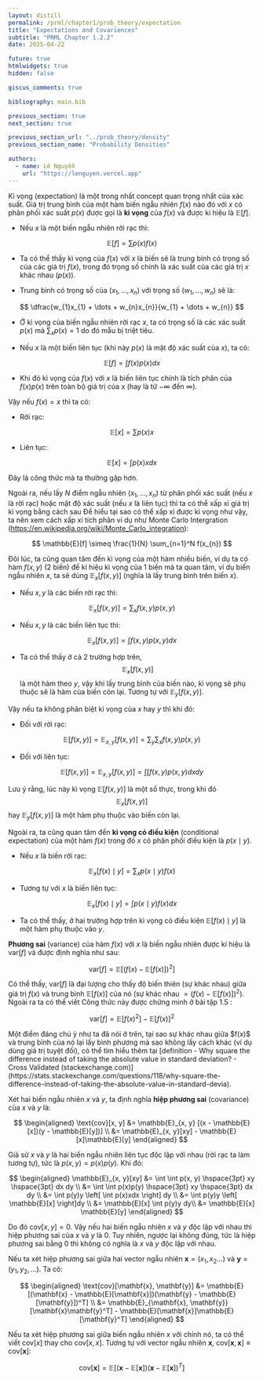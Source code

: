 ```yaml
---
layout: distill
permalink: /prml/chapter1/prob_theory/expectation
title: "Expectations and Covariences"
subtitle: "PRML Chapter 1.2.2"
date: 2025-04-22

future: true
htmlwidgets: true
hidden: false

giscus_comments: true

bibliography: main.bib

previous_section: true
next_section: true

previous_section_url: "../prob_theory/density"
previous_section_name: "Probability Densities"

authors:
  - name: Lê Nguyễn
    url: "https://lenguyen.vercel.app"
---
```


Kì vọng (expectation) là một trong nhất concept quan trọng nhất của xác suất. Giá trị trung bình của một hàm biến ngẫu nhiên $f(x)$ nào đó với $x$ có phân phối xác suất $p(x)$ được gọi là **kì vọng** của $f(x)$ và được kí hiệu là $\mathbb{E}[f]$.

- Nếu $x$ là một biến ngẫu nhiên rời rạc thì:

$$
\mathbb{E}[f] = \sum p(x)f(x)
$$

- Ta có thể thấy kì vọng của $f(x)$ với $x$ là biến sẽ là trung bình có trọng số của các giá trị $f(x)$, trong đó trọng số chính là xác suất của các giá trị $x$ khác nhau ($p(x)$).

- Trung bình có trọng số của $(x_1, \dots, x_n)$ với trọng số $(w_1, \dots, w_n)$ sẽ là:

$$
\dfrac{w_{1}x_{1} + \dots + w_{n}x_{n}}{w_{1} + \dots + w_{n}}
$$

- Ở kì vọng của biến ngẫu nhiên rời rạc $x$, ta có trọng số là các xác suất $p(x)$ mà $\sum_{x}p(x) = 1$ do đó mẫu bị triệt tiêu.

- Nếu $x$ là một biến liên tục (khi này $p(x)$ là mật độ xác suất của $x$), ta có:

$$
\mathbb{E}[f] = \int f(x)p(x)dx
$$

- Khi đó kì vọng của $f(x)$ với $x$ là biến liên tục chính là tích phân của $f(x)p(x)$ trên toàn bộ giá trị của $x$ (hay là từ $-\infty$ đến $\infty$).

Vậy nếu $f(x) = x$ thì ta có:
- Rời rạc:

$$
\mathbb{E}[x] = \sum p(x)x
$$

- Liên tục:

$$
\mathbb{E}[x] = \int p(x)xdx
$$

Đây là công thức mà ta thường gặp hơn.

Ngoài ra, nếu lấy $N$ điểm ngẫu nhiên $(x_1, \dots, x_n)$ từ phân phối xác suất (nếu $x$ là rời rạc) hoặc mật độ xác suất (nếu $x$ là liên tục) thì ta có thể xấp xỉ giá trị kì vọng bằng cách sau <d-footnote>Để hiểu tại sao có thể xấp xỉ được kì vọng như vậy, ta nên xem cách xấp xỉ tích phân ví dụ như Monte Carlo Intergration (https://en.wikipedia.org/wiki/Monte_Carlo_integration)</d-footnote>:

$$
\mathbb{E}[f] \simeq \frac{1}{N} \sum_{n=1}^N f(x_{n})
$$

Đôi lúc, ta cũng quan tâm đến kì vọng của một hàm nhiều biến, ví dụ ta có hàm $f(x, y)$ (2 biến) để kí hiệu kì vọng của 1 biến mà ta quan tâm, ví dụ biến ngẫu nhiên $x$, ta sẽ dùng $\mathbb{E}_{x}[f(x, y)]$ (nghĩa là lấy trung bình trên biến $x$).

- Nếu $x, y$ là các biến rời rạc thì:

$$
\mathbb{E}_{x}[f(x, y)] = \sum_{x} f(x, y)p(x, y)
$$

- Nếu $x, y$ là các biến liên tục thì:

$$
\mathbb{E}_{x}[f(x, y)] = \int f(x, y)p(x, y)dx
$$

- Ta có thể thấy ở cả 2 trường hợp trên, $$\mathbb{E}_{x}[f(x, y)]$$ là một hàm theo $y$, vậy khi lấy trung bình của biến nào, kì vọng sẽ phụ thuộc sẽ là hàm của biến còn lại. Tương tự với $\mathbb{E}_{y}[f(x, y)]$.

Vậy nếu ta không phân biệt kì vọng của $x$ hay $y$ thì khi đó:

- Đối với rời rạc:

$$
\mathbb{E}[f(x, y)] = \mathbb{E}_{x, y}[f(x, y)] = \sum_{y} \sum_{x} f(x,y)p(x,y)
$$

- Đối với liên tục:

$$
\mathbb{E}[f(x, y)] = \mathbb{E}_{x, y}[f(x, y)] = \int \int f(x, y)p(x, y)dx dy
$$

Lưu ý rằng, lúc này kì vọng $\mathbb{E}[f(x, y)]$ là một số thực, trong khi đó $$\mathbb{E}_{x}[f(x, y)]$$ hay $\mathbb{E}_{y}[f(x, y)]$ là một hàm phụ thuộc vào biến còn lại.

Ngoài ra, ta cũng quan tâm đến **kì vọng có điều kiện** (conditional expectation) của một hàm $f(x)$ trong đó $x$ có phân phối điều kiện là $p(x \mid y)$.

- Nếu $x$ là biến rời rạc:

$$
\mathbb{E}_{x}[f(x) \mid y] = \sum_{x} p(x \mid y)f(x)
$$

- Tương tự với $x$ là biến liên tục:

$$
\mathbb{E}_{x}[f(x) \mid y] = \int p(x \mid y) f(x) dx
$$

- Ta có thể thấy, ở hai trường hợp trên kì vọng có điều kiện $\mathbb{E}[f(x) \mid y]$ là một hàm phụ thuộc vào $y$.

**Phương sai** (variance) của hàm $f(x)$ với $x$ là biến ngẫu nhiên được kí hiệu là $\text{var}[f]$ và được định nghĩa như sau:

$$
\text{var}[f] = \mathbb{E}[(f(x) - \mathbb{E}[f(x)])^2]
$$

Có thể thấy, $\text{var}[f]$ là đại lượng cho thấy độ biến thiên (sự khác nhau) giữa giá trị $f(x)$ và trung bình $\mathbb{E}[f(x)]$ của nó (sự khác nhau $= (f(x) - \mathbb{E}[f(x)])^2$). Ngoài ra ta có thể viết <d-footnote>Công thức này được chứng minh ở bài tập 1.5</d-footnote> :

$$
\text{var}[f] = \mathbb{E}[f(x)^2] - \mathbb{E}[f(x)]^2
$$

<p markdown=1 class="takeaway">
Một điểm đáng chú ý như ta đã nói ở trên, tại sao sự khác nhau giữa $f(x)$ và trung bình của nó lại lấy bình phương mà sao không lấy cách khác (ví dụ dùng giá trị tuyệt đối), có thể tìm hiểu thêm tại [definition - Why square the difference instead of taking the absolute value in standard deviation? - Cross Validated (stackexchange.com)](https://stats.stackexchange.com/questions/118/why-square-the-difference-instead-of-taking-the-absolute-value-in-standard-devia).
</p>

Xét hai biến ngẫu nhiên $x$ và $y$, ta định nghĩa **hiệp phương sai** (covariance) của $x$ và $y$ là:

$$
\begin{aligned}
\text{cov}[x, y] &= \mathbb{E}_{x, y} [(x - \mathbb{E}[x])(y - \mathbb{E}[y])] \\
&= \mathbb{E}_{x, y}[xy] - \mathbb{E}[x]\mathbb{E}[y]
\end{aligned}
$$

Giả sử $x$ và $y$ là hai biến ngẫu nhiên liên tục độc lập với nhau (rời rạc ta làm tương tự), tức là $p(x, y) = p(x)p(y)$. Khi đó:

$$
\begin{aligned}
\mathbb{E}_{x, y}[xy] &= \int \int p(x, y) \hspace{3pt} xy \hspace{3pt}  dx dy \\
&= \int \int p(x)p(y) \hspace{3pt} xy \hspace{3pt} dx dy \\
&= \int p(y)y \left[ \int p(x)xdx \right] dy \\
&= \int p(y)y \left[ \mathbb{E}[x] \right]dy \\
&= \mathbb{E}[x] \int p(y)y dy\\
&= \mathbb{E}[x] \mathbb{E}[y]
\end{aligned}
$$

Do đó $\text{cov}[x, y] = 0$. Vậy nếu hai biến ngẫu nhiên $x$ và $y$ độc lập với nhau thì hiệp phương sai của $x$ và $y$ là $0$. Tuy nhiên, ngược lại không đúng, tức là hiệp phương sai bằng $0$ thì không có nghĩa là $x$ và $y$ độc lập với nhau.

Nếu ta xét hiệp phương sai giữa hai vector ngẫu nhiên $\mathbf{x} = (x_1, x_{2} \dots)$ và $\mathbf{y} = (y_{1}, y_{2}, \dots)$. Ta có:

$$
\begin{aligned}
\text{cov}[\mathbf{x}, \mathbf{y}] &= \mathbb{E}[(\mathbf{x} - \mathbb{E}[\mathbf{x}])(\mathbf{y} - \mathbb{E}[\mathbf{y}])^T] \\
&= \mathbb{E}_{\mathbf{x}, \mathbf{y}}[\mathbf{x}\mathbf{y}^T] - \mathbb{E}[\mathbf{x}]\mathbb{E}[\mathbf{y}^T]
\end{aligned}
$$

Nếu ta xét hiệp phương sai giữa biến ngẫu nhiên $x$ với chính nó, ta có thể viết $\text{cov}[x]$ thay cho $\text{cov}[x, x]$. Tương tự với vector ngẫu nhiên $\mathbf{x}$, $\text{cov}[\mathbf{x}, \mathbf{x}] \equiv \text{cov}[\mathbf{x}]$:

$$
\text{cov}[\mathbf{x}] = \mathbb{E}[(\mathbf{x} - \mathbb{E}[\mathbf{x}])(\mathbf{x} - \mathbb{E}[\mathbf{x}])^T] 
$$